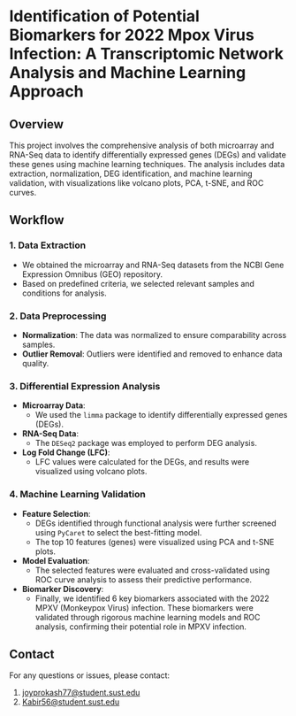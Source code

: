 # Identification of Potential Biomarkers for 2022 Mpox Virus Infection: A Transcriptomic Network Analysis and Machine Learning Approach

## Overview
This project involves the comprehensive analysis of both microarray and RNA-Seq data to identify differentially expressed genes (DEGs) and validate these genes using machine learning techniques. The analysis includes data extraction, normalization, DEG identification, and machine learning validation, with visualizations like volcano plots, PCA, t-SNE, and ROC curves.

## Workflow

### 1. Data Extraction
- We obtained the microarray and RNA-Seq datasets from the NCBI Gene Expression Omnibus (GEO) repository.
- Based on predefined criteria, we selected relevant samples and conditions for analysis.

### 2. Data Preprocessing
- **Normalization**: The data was normalized to ensure comparability across samples.
- **Outlier Removal**: Outliers were identified and removed to enhance data quality.

### 3. Differential Expression Analysis
- **Microarray Data**: 
  - We used the `limma` package to identify differentially expressed genes (DEGs).
- **RNA-Seq Data**:
  - The `DESeq2` package was employed to perform DEG analysis.
- **Log Fold Change (LFC)**: 
  - LFC values were calculated for the DEGs, and results were visualized using volcano plots.

### 4. Machine Learning Validation
- **Feature Selection**:
  - DEGs identified through functional analysis were further screened using `PyCaret` to select the best-fitting model.
  - The top 10 features (genes) were visualized using PCA and t-SNE plots.
- **Model Evaluation**:
  - The selected features were evaluated and cross-validated using ROC curve analysis to assess their predictive performance.
- **Biomarker Discovery**:
  - Finally, we identified 6 key biomarkers associated with the 2022 MPXV (Monkeypox Virus) infection. These biomarkers were validated through rigorous machine learning models and ROC analysis, confirming their potential role in MPXV infection.

## Contact
For any questions or issues, please contact:
1. [joyprokash77@student.sust.edu](mailto:joyprokash77@student.sust.edu)
2. [Kabir56@student.sust.edu](mailto:kabir56@student.sust.edu)
